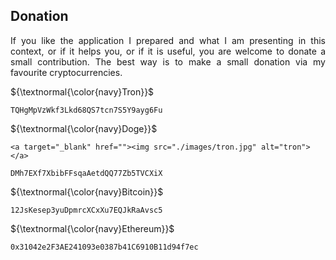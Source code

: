 ## Donation

<p align="justify">If you like the application I prepared and what I am
presenting in this context, or if it helps you, or if it is useful, you 
are welcome to donate a small contribution. The best way is to make a
small donation via my favourite cryptocurrencies.</p>

<p align="left">${\textnormal{\color{navy}Tron}}$</p>

```
TQHgMpVzWkf3Lkd68QS7tcn7S5Y9ayg6Fu
```
<p align="left">${\textnormal{\color{navy}Doge}}$</p>

```
<a target="_blank" href=""><img src="./images/tron.jpg" alt="tron"></a>

DMh7EXf7XbibFFsqaAetdQQ77Zb5TVCXiX
```
<p align="left">${\textnormal{\color{navy}Bitcoin}}$</p>

```
12JsKesep3yuDpmrcXCxXu7EQJkRaAvsc5
```
<p align="left">${\textnormal{\color{navy}Ethereum}}$</p>

```
0x31042e2F3AE241093e0387b41C6910B11d94f7ec
```
